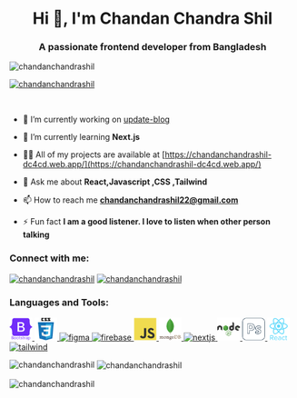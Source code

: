 <h1 align="center">Hi 👋, I'm Chandan Chandra Shil</h1>
<h3 align="center">A passionate frontend developer from Bangladesh</h3>

<p align="left"> <img src="https://komarev.com/ghpvc/?username=chandanchandrashil&label=Profile%20views&color=0e75b6&style=flat" alt="chandanchandrashil" /> </p>

<p align="left"> <a href="https://github.com/ryo-ma/github-profile-trophy"><img src="https://github-profile-trophy.vercel.app/?username=chandanchandrashil" alt="chandanchandrashil" /></a> </p>

<p align="left"> <a href="https://twitter.com/" target="blank"><img src="https://img.shields.io/twitter/follow/?logo=twitter&style=for-the-badge" alt="" /></a> </p>

- 🔭 I’m currently working on [update-blog](https://update-blog-eight.vercel.app/)

- 🌱 I’m currently learning **Next.js**

- 👨‍💻 All of my projects are available at [https://chandanchandrashil-dc4cd.web.app/](https://chandanchandrashil-dc4cd.web.app/)

- 💬 Ask me about **React,Javascript ,CSS ,Tailwind**

- 📫 How to reach me **chandanchandrashil22@gmail.com**

- ⚡ Fun fact **I am a good listener. I love to listen when other person talking**

<h3 align="left">Connect with me:</h3>
<p align="left">
<a href="https://linkedin.com/in/chandanchandrashil" target="blank"><img align="center" src="https://raw.githubusercontent.com/rahuldkjain/github-profile-readme-generator/master/src/images/icons/Social/linked-in-alt.svg" alt="chandanchandrashil" height="30" width="40" /></a>
<a href="https://www.youtube.com/c/chandanchandrashil" target="blank"><img align="center" src="https://raw.githubusercontent.com/rahuldkjain/github-profile-readme-generator/master/src/images/icons/Social/youtube.svg" alt="chandanchandrashil" height="30" width="40" /></a>
</p>

<h3 align="left">Languages and Tools:</h3>
<p align="left"> <a href="https://getbootstrap.com" target="_blank" rel="noreferrer"> <img src="https://raw.githubusercontent.com/devicons/devicon/master/icons/bootstrap/bootstrap-plain-wordmark.svg" alt="bootstrap" width="40" height="40"/> </a> <a href="https://www.w3schools.com/css/" target="_blank" rel="noreferrer"> <img src="https://raw.githubusercontent.com/devicons/devicon/master/icons/css3/css3-original-wordmark.svg" alt="css3" width="40" height="40"/> </a> <a href="https://www.figma.com/" target="_blank" rel="noreferrer"> <img src="https://www.vectorlogo.zone/logos/figma/figma-icon.svg" alt="figma" width="40" height="40"/> </a> <a href="https://firebase.google.com/" target="_blank" rel="noreferrer"> <img src="https://www.vectorlogo.zone/logos/firebase/firebase-icon.svg" alt="firebase" width="40" height="40"/> </a> <a href="https://developer.mozilla.org/en-US/docs/Web/JavaScript" target="_blank" rel="noreferrer"> <img src="https://raw.githubusercontent.com/devicons/devicon/master/icons/javascript/javascript-original.svg" alt="javascript" width="40" height="40"/> </a> <a href="https://www.mongodb.com/" target="_blank" rel="noreferrer"> <img src="https://raw.githubusercontent.com/devicons/devicon/master/icons/mongodb/mongodb-original-wordmark.svg" alt="mongodb" width="40" height="40"/> </a> <a href="https://nextjs.org/" target="_blank" rel="noreferrer"> <img src="https://cdn.worldvectorlogo.com/logos/nextjs-2.svg" alt="nextjs" width="40" height="40"/> </a> <a href="https://nodejs.org" target="_blank" rel="noreferrer"> <img src="https://raw.githubusercontent.com/devicons/devicon/master/icons/nodejs/nodejs-original-wordmark.svg" alt="nodejs" width="40" height="40"/> </a> <a href="https://www.photoshop.com/en" target="_blank" rel="noreferrer"> <img src="https://raw.githubusercontent.com/devicons/devicon/master/icons/photoshop/photoshop-line.svg" alt="photoshop" width="40" height="40"/> </a> <a href="https://reactjs.org/" target="_blank" rel="noreferrer"> <img src="https://raw.githubusercontent.com/devicons/devicon/master/icons/react/react-original-wordmark.svg" alt="react" width="40" height="40"/> </a> <a href="https://tailwindcss.com/" target="_blank" rel="noreferrer"> <img src="https://www.vectorlogo.zone/logos/tailwindcss/tailwindcss-icon.svg" alt="tailwind" width="40" height="40"/> </a> </p>

<p><img align="left" src="https://github-readme-stats.vercel.app/api/top-langs?username=chandanchandrashil&show_icons=true&locale=en&layout=compact" alt="chandanchandrashil" /></p>

<p>&nbsp;<img align="center" src="https://github-readme-stats.vercel.app/api?username=chandanchandrashil&show_icons=true&locale=en" alt="chandanchandrashil" /></p>

<p><img align="center" src="https://github-readme-streak-stats.herokuapp.com/?user=chandanchandrashil&" alt="chandanchandrashil" /></p>
